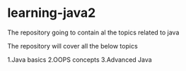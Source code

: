 # learning-java2


The repository going to contain al the topics related to java

The repository will cover all the below topics

1.Java basics 
2.OOPS concepts 
3.Advanced Java
